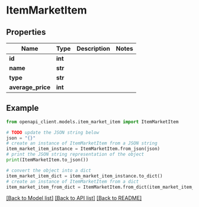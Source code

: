 # ItemMarketItem


## Properties

Name | Type | Description | Notes
------------ | ------------- | ------------- | -------------
**id** | **int** |  | 
**name** | **str** |  | 
**type** | **str** |  | 
**average_price** | **int** |  | 

## Example

```python
from openapi_client.models.item_market_item import ItemMarketItem

# TODO update the JSON string below
json = "{}"
# create an instance of ItemMarketItem from a JSON string
item_market_item_instance = ItemMarketItem.from_json(json)
# print the JSON string representation of the object
print(ItemMarketItem.to_json())

# convert the object into a dict
item_market_item_dict = item_market_item_instance.to_dict()
# create an instance of ItemMarketItem from a dict
item_market_item_from_dict = ItemMarketItem.from_dict(item_market_item_dict)
```
[[Back to Model list]](../README.md#documentation-for-models) [[Back to API list]](../README.md#documentation-for-api-endpoints) [[Back to README]](../README.md)


